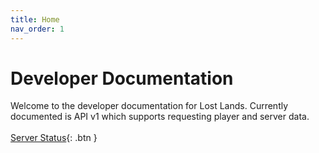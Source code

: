 ```yaml
---
title: Home
nav_order: 1
---
```

# Developer Documentation

Welcome to the developer documentation for Lost Lands. Currently documented is API v1 which supports requesting player and server data. 
<br />
<br />
[Server Status](https://status.lostlands.co/){: .btn }

